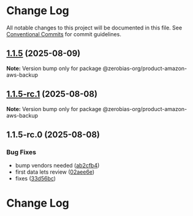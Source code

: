 # Change Log

All notable changes to this project will be documented in this file.
See [Conventional Commits](https://conventionalcommits.org) for commit guidelines.

## [1.1.5](https://github.com/zerobias-org/product/compare/@zerobias-org/product-amazon-aws-backup@1.1.5-rc.1...@zerobias-org/product-amazon-aws-backup@1.1.5) (2025-08-09)

**Note:** Version bump only for package @zerobias-org/product-amazon-aws-backup





## [1.1.5-rc.1](https://github.com/zerobias-org/product/compare/@zerobias-org/product-amazon-aws-backup@1.1.5-rc.0...@zerobias-org/product-amazon-aws-backup@1.1.5-rc.1) (2025-08-08)

**Note:** Version bump only for package @zerobias-org/product-amazon-aws-backup





## 1.1.5-rc.0 (2025-08-08)


### Bug Fixes

* bump vendors needed ([ab2cfb4](https://github.com/zerobias-org/product/commit/ab2cfb4a9cf2e3008e08b068f98011fec096c932))
* first data lets review ([02aee6e](https://github.com/zerobias-org/product/commit/02aee6e8c4f11675de7c63a00f4c8254a67a4dd7))
* fixes ([33d56bc](https://github.com/zerobias-org/product/commit/33d56bcaedf3fa5e3939a33c0fb57eda53539d05))





# Change Log
